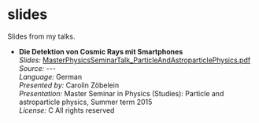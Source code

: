 # slides

Slides from my talks.

* **Die Detektion von Cosmic Rays mit Smartphones**  
*Slides:* [MasterPhysicsSeminarTalk_ParticleAndAstroparticlePhysics.pdf](https://github.com/Samdney/slides/blob/master/MasterPhysicsSeminarTalk_ParticleAndAstroparticlePhysics.pdf)  
*Source:* ---  
*Language:* German  
*Presented by:* Carolin Zöbelein  
*Presentation:* Master Seminar in Physics (Studies): Particle and astroparticle physics, Summer term 2015  
*License:* C All rights reserved
